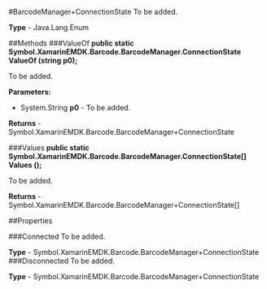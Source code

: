 #BarcodeManager+ConnectionState
To be added.

**Type** - Java.Lang.Enum

##Methods
###ValueOf
**public static Symbol.XamarinEMDK.Barcode.BarcodeManager.ConnectionState ValueOf (string p0);**

To be added.

**Parameters:** 

* System.String **p0** - To be added.

**Returns** - Symbol.XamarinEMDK.Barcode.BarcodeManager+ConnectionState

###Values
**public static Symbol.XamarinEMDK.Barcode.BarcodeManager.ConnectionState[] Values ();**

To be added.


**Returns** - Symbol.XamarinEMDK.Barcode.BarcodeManager+ConnectionState[]

##Properties

###Connected
To be added.

**Type** - Symbol.XamarinEMDK.Barcode.BarcodeManager+ConnectionState
###Disconnected
To be added.

**Type** - Symbol.XamarinEMDK.Barcode.BarcodeManager+ConnectionState


